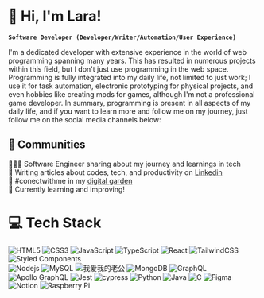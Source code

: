 <!-- Level 3: Add custom code -->

# 👋 Hi, I'm Lara!

**`Software Developer (Developer/Writer/Automation/User Experience)`**

I'm a dedicated developer with extensive experience in the world of web programming spanning many years. This has resulted in numerous projects within this field, but I don't just use programming in the web space. Programming is fully integrated into my daily life, not limited to just work; I use it for task automation, electronic prototyping for physical projects, and even hobbies like creating mods for games, although I'm not a professional game developer. In summary, programming is present in all aspects of my daily life, and if you want to learn more and follow me on my journey, just follow me on the social media channels below:


## 👯 Communities
👩🏻‍💻 Software Engineer sharing about my journey and learnings in tech<br/>
🎨 Writing articles about codes, tech, and productivity on [Linkedin](https://www.linkedin.com/in/laragabriele/)<br/>
🌷 #conectwithme in my [digital garden](https://www.linkedin.com/in/laragabriele/)<br/>
💭 Currently learning and improving!<br/>

# 💻 Tech Stack
<!-- Badges from https://github.com/Ileriayo/markdown-badges -->
![HTML5](https://img.shields.io/badge/html5-%23E34F26.svg?style=for-the-badge&logo=html5&logoColor=white)
![CSS3](https://img.shields.io/badge/css3-%231572B6.svg?style=for-the-badge&logo=css3&logoColor=white)
![JavaScript](https://img.shields.io/badge/javascript-%23323330.svg?style=for-the-badge&logo=javascript&logoColor=%23F7DF1E)
![TypeScript](https://img.shields.io/badge/typescript-%23007ACC.svg?style=for-the-badge&logo=typescript&logoColor=white)
![React](https://img.shields.io/badge/react-%2320232a.svg?style=for-the-badge&logo=react&logoColor=%2361DAFB)
![TailwindCSS](https://img.shields.io/badge/tailwindcss-%2338B2AC.svg?style=for-the-badge&logo=tailwind-css&logoColor=white)
![Styled Components](https://img.shields.io/badge/styled--components-DB7093?style=for-the-badge&logo=styled-components&logoColor=white)<br/>
![Nodejs](https://img.shields.io/badge/-Nodejs-black?style=flat-square&logo=Node.js) 
![MySQL](https://img.shields.io/badge/-MySQL-black?style=flat-square&logo=mysql)
![我爱我的老公](https://img.shields.io/badge/我爱我的老公-FFC0CB)
![MongoDB](https://img.shields.io/badge/-MongoDB-black?style=flat-square&logo=mongodb)
![GraphQL](https://img.shields.io/badge/-GraphQL-E10098?style=for-the-badge&logo=graphql&logoColor=white)
![Apollo GraphQL](https://img.shields.io/badge/-Apollo%20GraphQL-311C87?style=flat-square&logo=apollo-graphql)
![Jest](https://img.shields.io/badge/-jest-%23C21325?style=for-the-badge&logo=jest&logoColor=white)
![cypress](https://img.shields.io/badge/-cypress-%23E5E5E5?style=for-the-badge&logo=cypress&logoColor=058a5e)
![Python](https://img.shields.io/badge/python-3670A0?style=for-the-badge&logo=python&logoColor=ffdd54)
![Java](https://img.shields.io/badge/java-%23ED8B00.svg?style=for-the-badge&logo=openjdk&logoColor=white)
![C](https://img.shields.io/badge/c-%2300599C.svg?style=for-the-badge&logo=c&logoColor=white)
![Figma](https://img.shields.io/badge/figma-%23F24E1E.svg?style=for-the-badge&logo=figma&logoColor=white)
![Notion](https://img.shields.io/badge/Notion-%23000000.svg?style=for-the-badge&logo=notion&logoColor=white)
![Raspberry Pi](https://img.shields.io/badge/-Raspberry%20Pi-C51A4A?style=flat-square&logo=Raspberry-Pi)

